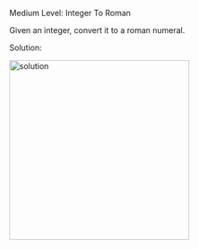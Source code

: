 Medium Level: Integer To Roman

Given an integer, convert it to a roman numeral.

Solution:

<img width="321" alt="solution" src="https://user-images.githubusercontent.com/102757595/218201875-d79cbaf1-b70d-4f5d-a160-0e693f945027.png">
